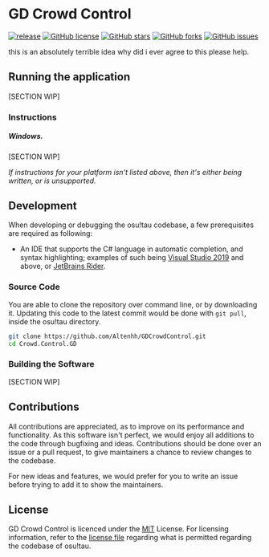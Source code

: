 # GD Crowd Control
[![release](https://img.shields.io/badge/build-not.available-brightgreen?style=flat-square)](https://github.com/Altenhh/GDCrowdControl/releases)
[![GitHub license](https://img.shields.io/github/license/Altenhh/GDCrowdControl.svg?style=flat-square)](https://github.com/Altenhh/GDCrowdControl/LICENSE) 
[![GitHub stars](https://img.shields.io/github/stars/Altenhh/GDCrowdControl.svg?style=flat-square)](https://github.com/Altenhh/GDCrowdControl/stargazers)
[![GitHub forks](https://img.shields.io/github/forks/Altenhh/GDCrowdControl.svg?style=flat-square)](https://github.com/Altenhh/GDCrowdControl/network)
[![GitHub issues](https://img.shields.io/github/issues/Altenhh/GDCrowdControl.svg?style=flat-square)](https://github.com/Altenhh/GDCrowdControl/issues)

this is an absolutely terrible idea why did i ever agree to this please help.

## Running the application
[SECTION WIP]

### Instructions
##### Windows.
[SECTION WIP]

*If instructions for your platform isn't listed above, then it's either being written, or is unsupported.*

## Development
 When developing or debugging the osu!tau codebase, a few prerequisites are required as following:
 * An IDE that supports the C# language in automatic completion, and syntax highlighting; examples of such being [Visual Studio 2019](https://visualstudio.microsoft.com/vs/) and above, or [JetBrains Rider](https://www.jetbrains.com/rider/).
 
 ### Source Code 
 You are able to clone the repository over command line, or by downloading it. Updating this code to the latest commit would be done with `git pull`, inside the osu!tau directory.
 ```sh
 git clone https://github.com/Altenhh/GDCrowdControl.git
 cd Crowd.Control.GD
 ```

### Building the Software
[SECTION WIP]

## Contributions
All contributions are appreciated, as to improve on its performance and functionality. As this software isn't perfect, we would enjoy all additions to the code through bugfixing and ideas. Contributions should be done over an issue or a pull request, to give maintainers a chance to review changes to the codebase.

For new ideas and features, we would prefer for you to write an issue before trying to add it to show the maintainers.

## License
GD Crowd Control is licenced under the [MIT](https://opensource.org/licenses/MIT) License. For licensing information, refer to the [license file](https://github.com/Altenhh/GDCrowdControl/blob/master/LICENSE) regarding what is permitted regarding the codebase of osu!tau.